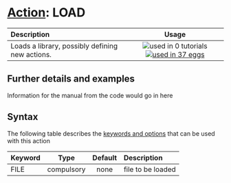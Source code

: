 # [Action](actions.md): LOAD

| Description    | Usage |
|:--------|:--------:|
| Loads a library, possibly defining new actions. | ![used in 0 tutorials](https://img.shields.io/badge/tutorials-0-red.svg)[![used in 37 eggs](https://img.shields.io/badge/nest-37-green.svg)](https://www.plumed-nest.org/browse.html?search=LOAD) | 

## Further details and examples 
Information for the manual from the code would go in here 
## Syntax 
The following table describes the [keywords and options](parsing.md) that can be used with this action 

| Keyword | Type | Default | Description |
|:-------|:----:|:-------:|:-----------|
| FILE | compulsory | none | file to be loaded |
